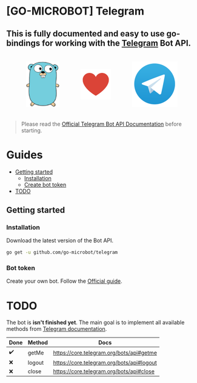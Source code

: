 # [GO-MICROBOT] Telegram

## This is fully documented and easy to use go-bindings for working with the [Telegram](https://telegram.org/) Bot API.

<p align="center" style="display: flex; justify-content: center; align-items: center; justify-content: space-between; max-width: 400px; margin: 36px auto;">
  <img height="120" src="./.github/assets/gopher.png">
  <img height="80" src="./.github/assets/heart.png">
  <img height="120" src="./.github/assets/telegram.png">
</p>

> Please read the [Official Telegram Bot API Documentation](https://core.telegram.org/bots/api) before starting.

# Guides

- [Getting started](#getting-started)
  - [Installation](#installation)
  - [Create bot token](#bot-token)
- [TODO](#todo)

## Getting started

### Installation
Download the latest version of the Bot API.

```bash
go get -u github.com/go-microbot/telegram
```

### Bot token
Create your own bot. Follow the [Official guide](https://core.telegram.org/bots/api#authorizing-your-bot).

# TODO
The bot is **isn't finished yet**. The main goal is to implement all available methods from [Telegram documentation](https://core.telegram.org/bots/api#available-methods).


Done               | Method      | Docs                                      |
-----------------  | ----------- | ----------------------------------------  |
:heavy_check_mark: | getMe       | https://core.telegram.org/bots/api#getme  |
:x:                | logout      | https://core.telegram.org/bots/api#logout |
:x:                | close       | https://core.telegram.org/bots/api#close  |


